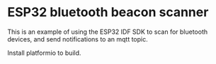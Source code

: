 # ESP32 bluetooth beacon scanner

This is an example of using the ESP32 IDF SDK to scan for bluetooth devices,
and send notifications to an mqtt topic.

Install platformio to build.
